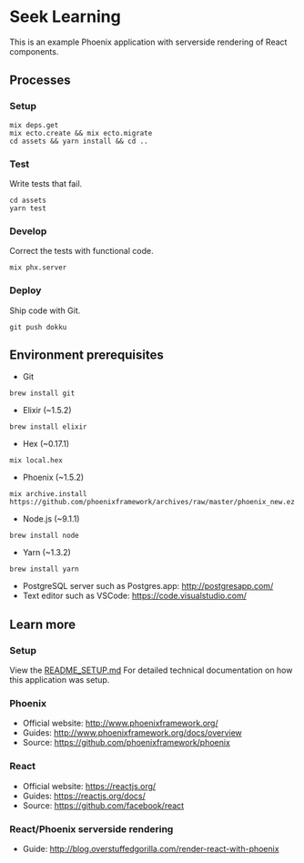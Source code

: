 # Seek Learning

This is an example Phoenix application with serverside rendering of React components.

## Processes

### Setup

```
mix deps.get
mix ecto.create && mix ecto.migrate
cd assets && yarn install && cd ..
```

### Test

Write tests that fail.

```
cd assets
yarn test
```

### Develop

Correct the tests with functional code.

```
mix phx.server
```

### Deploy

Ship code with Git.

```
git push dokku
```

## Environment prerequisites

* Git
```
brew install git
```
* Elixir (~1.5.2)
```
brew install elixir
```
* Hex (~0.17.1)
```
mix local.hex
```
* Phoenix (~1.5.2)
```
mix archive.install https://github.com/phoenixframework/archives/raw/master/phoenix_new.ez
```
* Node.js (~9.1.1)
```
brew install node
```
* Yarn (~1.3.2)
```
brew install yarn
```
* PostgreSQL server such as Postgres.app: http://postgresapp.com/
* Text editor such as VSCode: https://code.visualstudio.com/

## Learn more

### Setup

View the [README_SETUP.md](README_SETUP.md) For detailed technical documentation on how this application was setup.

### Phoenix

* Official website: http://www.phoenixframework.org/
* Guides: http://www.phoenixframework.org/docs/overview
* Source: https://github.com/phoenixframework/phoenix

### React

* Official website: https://reactjs.org/
* Guides: https://reactjs.org/docs/
* Source: https://github.com/facebook/react

### React/Phoenix serverside rendering

* Guide: http://blog.overstuffedgorilla.com/render-react-with-phoenix